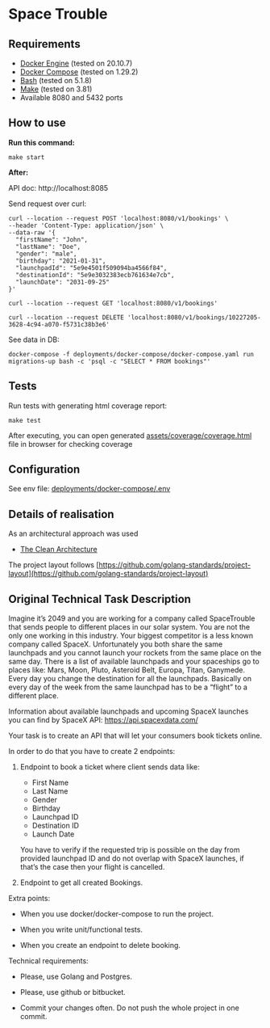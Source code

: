 # Space Trouble

## Requirements

* [Docker Engine](https://docs.docker.com/engine/) (tested on 20.10.7)
* [Docker Compose](https://docs.docker.com/compose/) (tested on 1.29.2)
* [Bash](https://www.gnu.org/software/bash/) (tested on 5.1.8)
* [Make](https://www.gnu.org/software/make/) (tested on 3.81)
* Available 8080 and 5432 ports

## How to use

**Run this command:**

```
make start
```

**After:**

API doc: http://localhost:8085

Send request over curl:

```
curl --location --request POST 'localhost:8080/v1/bookings' \
--header 'Content-Type: application/json' \
--data-raw '{
  "firstName": "John",
  "lastName": "Doe",
  "gender": "male",
  "birthday": "2021-01-31",
  "launchpadId": "5e9e4501f509094ba4566f84",
  "destinationId": "5e9e3032383ecb761634e7cb",
  "launchDate": "2031-09-25"
}'
```

```
curl --location --request GET 'localhost:8080/v1/bookings'
```

```
curl --location --request DELETE 'localhost:8080/v1/bookings/10227205-3628-4c94-a070-f5731c38b3e6'
```

See data in DB:

```
docker-compose -f deployments/docker-compose/docker-compose.yaml run migrations-up bash -c 'psql -c "SELECT * FROM bookings"'
```

## Tests

Run tests with generating html coverage report:

```
make test
``` 

After executing, you can open generated [assets/coverage/coverage.html](https://htmlpreview.github.io/?https://raw.githubusercontent.com/mgerasimchuk/space-trouble/master/assets/coverage/coverage.html)
file in browser for checking coverage

## Configuration

See env file: [deployments/docker-compose/.env](deployments/docker-compose/.env)

## Details of realisation

As an architectural approach was used
- [The Clean Architecture](https://blog.cleancoder.com/uncle-bob/2012/08/13/the-clean-architecture.html)

The project layout follows [https://github.com/golang-standards/project-layout](https://github.com/golang-standards/project-layout)

## Original Technical Task Description

Imagine it’s 2049 and you are working for a company called SpaceTrouble that sends people to different places in our
solar system. You are not the only one working in this industry. Your biggest competitor is a less known company called
SpaceX. Unfortunately you both share the same launchpads and you cannot launch your rockets from the same place on the
same day. There is a list of available launchpads and your spaceships go to places like: Mars, Moon, Pluto, Asteroid
Belt, Europa, Titan, Ganymede. Every day you change the destination for all the launchpads. Basically on every day of
the week from the same launchpad has to be a “flight” to a different place.

Information about available launchpads and upcoming SpaceX launches you can find by SpaceX
API: https://api.spacexdata.com/

Your task is to create an API that will let your consumers book tickets online.

In order to do that you have to create 2 endpoints:

1. Endpoint to book a ticket where client sends data like:

   * First Name
   * Last Name
   * Gender
   * Birthday
   * Launchpad ID
   * Destination ID
   * Launch Date
    
   You have to verify if the requested trip is possible on the day from provided launchpad ID and do not overlap with SpaceX launches, if that’s the case then your flight is cancelled.

2. Endpoint to get all created Bookings.

Extra points:

* When you use docker/docker-compose to run the project.

* When you write unit/functional tests.

* When you create an endpoint to delete booking.

Technical requirements:

* Please, use Golang and Postgres.

* Please, use github or bitbucket.

* Commit your changes often. Do not push the whole project in one commit.
